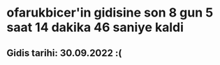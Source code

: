 # ofarukbicer'in gidisine son 8 gun 5 saat 14 dakika 46 saniye kaldi

## Gidis tarihi: 30.09.2022 :(
